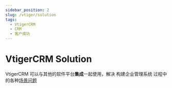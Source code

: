 ```yaml
---
sidebar_position: 2
slug: /vtiger/solution
tags:
  - VtigerCRM
  - CRM
  - 客户成功
---
```


# VtigerCRM Solution

VtigerCRM 可以与其他的软件平台**集成**一起使用，解决 构建企业管理系统 过程中的各种[场景问题](#)